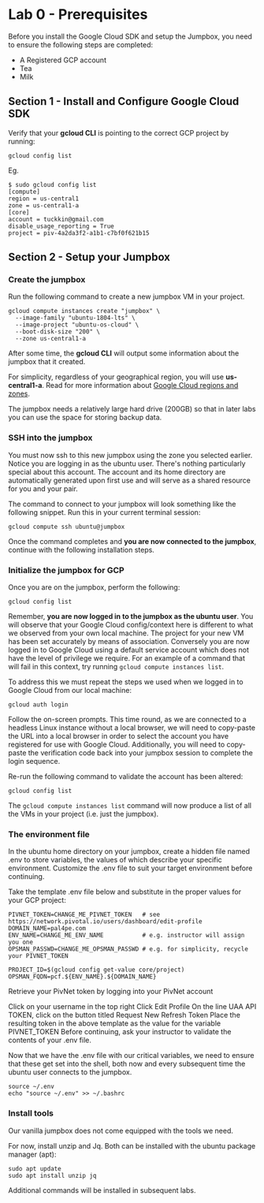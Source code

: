 # Lab 0 - Prerequisites

Before you install the Google Cloud SDK and setup the Jumpbox, you need to ensure the following steps are completed:
<ul>
  <li>A Registered GCP account
  <li>Tea
  <li>Milk
</ul>

## Section 1 - Install and Configure **Google Cloud SDK**

Verify that your **gcloud CLI** is pointing to the correct GCP project by running:

```
gcloud config list
```
Eg.
```
$ sudo gcloud config list
[compute]
region = us-central1
zone = us-central1-a
[core]
account = tuckkin@gmail.com
disable_usage_reporting = True
project = piv-4a2da3f2-a1b1-c7bf0f621b15
```

## Section 2 - Setup your Jumpbox
### Create the jumpbox
Run the following command to create a new jumpbox VM in your project.

```
gcloud compute instances create "jumpbox" \
  --image-family "ubuntu-1804-lts" \
  --image-project "ubuntu-os-cloud" \
  --boot-disk-size "200" \
  --zone us-central1-a
```

After some time, the **gcloud CLI** will output some information about the jumpbox that it created.

For simplicity, regardless of your geographical region, you will use **us-central1-a**. Read for more information about [Google Cloud regions and zones](https://cloud.google.com/compute/docs/regions-zones/#available).

The jumpbox needs a relatively large hard drive (200GB) so that in later labs you can use the space for storing backup data.

### SSH into the jumpbox
You must now ssh to this new jumpbox using the zone you selected earlier. Notice you are logging in as the ubuntu user. There's nothing particularly special about this account. The account and its home directory are automatically generated upon first use and will serve as a shared resource for you and your pair.

The command to connect to your jumpbox will look something like the following snippet. Run this in your current terminal session:
```
gcloud compute ssh ubuntu@jumpbox
```
Once the command completes and **you are now connected to the jumpbox**, continue with the following installation steps.

### Initialize the jumpbox for GCP
Once you are on the jumpbox, perform the following:
```
gcloud config list
```
Remember, **you are now logged in to the jumpbox as the ubuntu user**. You will observe that your Google Cloud config/context here is different to what we observed from your own local machine. The project for your new VM has been set accurately by means of association. Conversely you are now logged in to Google Cloud using a default service account which does not have the level of privilege we require. For an example of a command that will fail in this context, try running ```gcloud compute instances list```.

To address this we must repeat the steps we used when we logged in to Google Cloud from our local machine:
```
gcloud auth login
```
Follow the on-screen prompts. This time round, as we are connected to a headless Linux instance without a local browser, we will need to copy-paste the URL into a local browser in order to select the account you have registered for use with Google Cloud. Additionally, you will need to copy-paste the verification code back into your jumpbox session to complete the login sequence.

Re-run the following command to validate the account has been altered:
```
gcloud config list
```
The ```gcloud compute instances list``` command will now produce a list of all the VMs in your project (i.e. just the jumpbox).

### The environment file
In the ubuntu home directory on your jumpbox, create a hidden file named .env to store variables, the values of which describe your specific environment. Customize the .env file to suit your target environment before continuing.

Take the template .env file below and substitute in the proper values for your GCP project:
```
PIVNET_TOKEN=CHANGE_ME_PIVNET_TOKEN   # see https://network.pivotal.io/users/dashboard/edit-profile
DOMAIN_NAME=pal4pe.com
ENV_NAME=CHANGE_ME_ENV_NAME           # e.g. instructor will assign you one
OPSMAN_PASSWD=CHANGE_ME_OPSMAN_PASSWD # e.g. for simplicity, recycle your PIVNET_TOKEN

PROJECT_ID=$(gcloud config get-value core/project)
OPSMAN_FQDN=pcf.${ENV_NAME}.${DOMAIN_NAME}
```
Retrieve your PivNet token by logging into your PivNet account

Click on your username in the top right
Click Edit Profile
On the line UAA API TOKEN, click on the button titled
Request New Refresh Token
Place the resulting token in the above template as the value for the variable PIVNET_TOKEN
Before continuing, ask your instructor to validate the contents of your .env file.

Now that we have the .env file with our critical variables, we need to ensure that these get set into the shell, both now and every subsequent time the ubuntu user connects to the jumpbox.
```
source ~/.env
echo "source ~/.env" >> ~/.bashrc
```
### Install tools
Our vanilla jumpbox does not come equipped with the tools we need.

For now, install unzip and Jq. Both can be installed with the ubuntu package manager (apt):
```
sudo apt update
sudo apt install unzip jq
```
Additional commands will be installed in subsequent labs.
